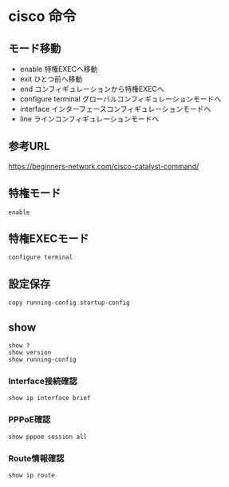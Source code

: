 # cisco 命令

## モード移動
- enable	特権EXECへ移動
- exit	ひとつ前へ移動
- end	コンフィギュレーションから特権EXECへ
- configure terminal	グローバルコンフィギュレーションモードへ
- interface	インターフェースコンフィギュレーションモードへ
- line	ラインコンフィギュレーションモードへ

## 参考URL
https://beginners-network.com/cisco-catalyst-command/

## 特権モード
```
enable
```
## 特権EXECモード
```
configure terminal
```

## 設定保存
```
copy running-config startup-config
```

## show
```
show ?
show version
show running-config
```
### Interface接続確認
```
show ip interface brief
```

### PPPoE確認
```
show pppoe session all
```

### Route情報確認
```
show ip route
```
